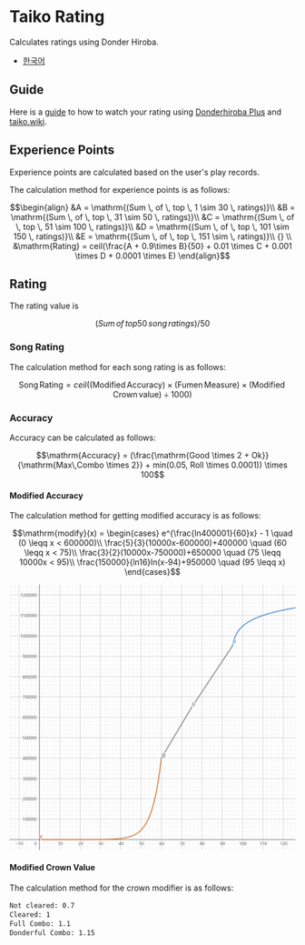 # Taiko Rating

Calculates ratings using Donder Hiroba.

- [한국어](/docs/ko.md)

## Guide

Here is a [guide](/docs/guide/en.md) to how to watch your rating using [Donderhiroba Plus](https://chromewebstore.google.com/detail/donder-hiroba-plus/dmendcaacmlddhgalacgccejbamnncci) and [taiko.wiki](https://taiko.wiki).

## Experience Points

Experience points are calculated based on the user's play records.

The calculation method for experience points is as follows:

```math
\begin{align}
&A = \mathrm{(Sum \, of \, top \, 1 \sim 30 \, ratings)}\\
&B = \mathrm{(Sum \, of \, top \, 31 \sim 50 \, ratings)}\\
&C = \mathrm{(Sum \, of \, top \, 51 \sim 100 \, ratings)}\\
&D = \mathrm{(Sum \, of \, top \, 101 \sim 150 \, ratings)}\\
&E = \mathrm{(Sum \, of \, top \, 151 \sim \, ratings)}\\ {} \\
&\mathrm{Rating} = ceil(\frac{A + 0.9\times B}{50} + 0.01 \times C + 0.001 \times D + 0.0001 \times E)
\end{align}
```

## Rating

The rating value is
```math
(Sum\,of\,top50\,song\,ratings)/50
```

### Song Rating

The calculation method for each song rating is as follows:

```math
\mathrm{Song\,Rating} = ceil(\mathrm{(Modified\,Accuracy)} \times \mathrm{(Fumen\,Measure)} \times \mathrm{(Modified\,Crown\,value)} \div 1000)
```

### Accuracy

Accuracy can be calculated as follows:

```math
\mathrm{Accuracy} = (\frac{\mathrm{Good \times 2 + Ok}}{\mathrm{Max\,Combo \times 2}} + min(0.05, Roll \times 0.0001)) \times 100
```

#### Modified Accuracy

The calculation method for getting modified accuracy is as follows:

```math
\mathrm{modify}(x) = 
\begin{cases}
e^{\frac{ln400001}{60}x} - 1 \quad (0 \leqq x < 600000)\\
\frac{5}{3}(10000x-600000)+400000 \quad (60 \leqq x < 75)\\
\frac{3}{2}(10000x-750000)+650000 \quad (75 \leqq 10000x < 95)\\
\frac{150000}{ln16}ln(x-94)+950000 \quad (95 \leqq x)
\end{cases}
```

![graph](/docs/img/graph.png)

#### Modified Crown Value

The calculation method for the crown modifier is as follows:

```
Not cleared: 0.7
Cleared: 1
Full Combo: 1.1
Donderful Combo: 1.15
```

